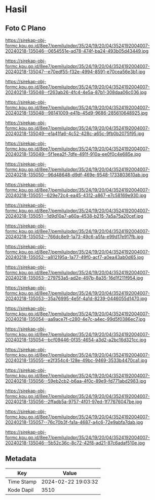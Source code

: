 # Hasil

## Foto C Plano

https://sirekap-obj-formc.kpu.go.id/8ee7/pemilu/pdpr/35/24/19/20/04/3524192004007-20240218-135046--0654551e-ad78-474f-ba24-493b05d43449.jpg

https://sirekap-obj-formc.kpu.go.id/8ee7/pemilu/pdpr/35/24/19/20/04/3524192004007-20240218-135047--e70edf55-f32e-4994-8591-e70cea56e3b1.jpg

https://sirekap-obj-formc.kpu.go.id/8ee7/pemilu/pdpr/35/24/19/20/04/3524192004007-20240218-135048--f263ab26-4fc4-4e5a-87b1-308daa06c036.jpg

https://sirekap-obj-formc.kpu.go.id/8ee7/pemilu/pdpr/35/24/19/20/04/3524192004007-20240218-135048--98141009-e41b-45d9-9686-285610648925.jpg

https://sirekap-obj-formc.kpu.go.id/8ee7/pemilu/pdpr/35/24/19/20/04/3524192004007-20240218-135049--e1a41fa6-4c52-428c-a65c-9fb0b2075f95.jpg

https://sirekap-obj-formc.kpu.go.id/8ee7/pemilu/pdpr/35/24/19/20/04/3524192004007-20240218-135049--5f1eea2f-7dfe-491f-910a-ee0f0c4e685e.jpg

https://sirekap-obj-formc.kpu.go.id/8ee7/pemilu/pdpr/35/24/19/20/04/3524192004007-20240218-135050--96d48648-d9df-469e-9548-1733803610ab.jpg

https://sirekap-obj-formc.kpu.go.id/8ee7/pemilu/pdpr/35/24/19/20/04/3524192004007-20240218-135051--629e72c4-ea45-4312-a867-e7c58169e930.jpg

https://sirekap-obj-formc.kpu.go.id/8ee7/pemilu/pdpr/35/24/19/20/04/3524192004007-20240218-135051--1d9d10a7-a60a-4538-b215-7a5a75a20cef.jpg

https://sirekap-obj-formc.kpu.go.id/8ee7/pemilu/pdpr/35/24/19/20/04/3524192004007-20240218-135052--766dc8e9-1a73-49c6-a5fa-e99d17e917fb.jpg

https://sirekap-obj-formc.kpu.go.id/8ee7/pemilu/pdpr/35/24/19/20/04/3524192004007-20240218-135052--a812195a-1a77-49f0-acf7-a0ea43ab0d65.jpg

https://sirekap-obj-formc.kpu.go.id/8ee7/pemilu/pdpr/35/24/19/20/04/3524192004007-20240218-135053--279753a5-ad2e-497b-8a35-16d1f211f954.jpg

https://sirekap-obj-formc.kpu.go.id/8ee7/pemilu/pdpr/35/24/19/20/04/3524192004007-20240218-135053--35a76995-4e5f-4a1d-8239-0446055d1470.jpg

https://sirekap-obj-formc.kpu.go.id/8ee7/pemilu/pdpr/35/24/19/20/04/3524192004007-20240218-135054--aa9ace7f-c280-4e7c-a4ec-99d5f0386ec7.jpg

https://sirekap-obj-formc.kpu.go.id/8ee7/pemilu/pdpr/35/24/19/20/04/3524192004007-20240218-135054--bcf09446-0f35-4654-a3d2-a2bc16d321cc.jpg

https://sirekap-obj-formc.kpu.go.id/8ee7/pemilu/pdpr/35/24/19/20/04/3524192004007-20240218-135055--e2f354c4-128e-49bc-9469-3533b4470ca1.jpg

https://sirekap-obj-formc.kpu.go.id/8ee7/pemilu/pdpr/35/24/19/20/04/3524192004007-20240218-135056--59eb2cb2-b6aa-4f0c-89e9-fd771abd2983.jpg

https://sirekap-obj-formc.kpu.go.id/8ee7/pemilu/pdpr/35/24/19/20/04/3524192004007-20240218-135056--2ffadb5a-9757-4f01-97ed-1f77676047be.jpg

https://sirekap-obj-formc.kpu.go.id/8ee7/pemilu/pdpr/35/24/19/20/04/3524192004007-20240218-135057--76c70b3f-fa1a-4687-a4c6-72e9abfa7dab.jpg

https://sirekap-obj-formc.kpu.go.id/8ee7/pemilu/pdpr/35/24/19/20/04/3524192004007-20240218-135046--5b52c36c-8c72-42f8-ad21-87c6adaf510e.jpg


## Metadata

| Key        | Value               |
| ---------- | ------------------- |
| Time Stamp | 2024-02-22 19:03:32 |
| Kode Dapil | 3510                |



